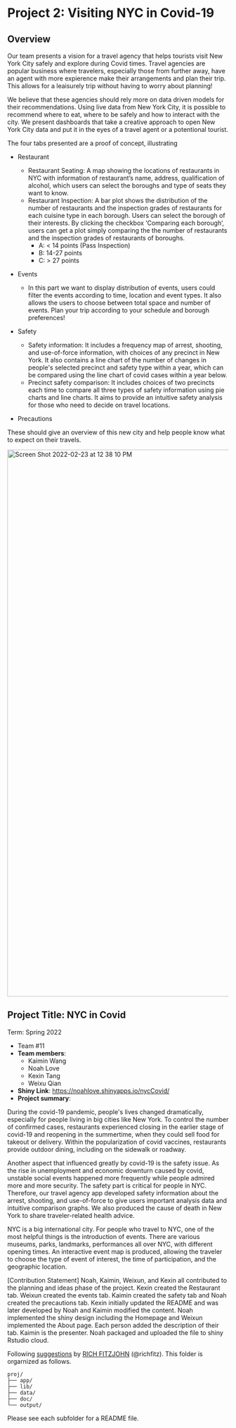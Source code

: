 # Project 2: Visiting NYC in Covid-19

## Overview

Our team presents a vision for a travel agency that helps tourists visit New York City safely and explore during Covid times. Travel agencies are popular business where travelers, especially those from further away, have an agent with more expierence make their arrangements and plan their trip. This allows for a leaisurely trip without having to worry about planning!

We believe that these agencies should rely more on data driven models for their recommendations. Using live data from New York City, it is possible to recommend where to eat, where to be safely and how to interact with the city. We present dashboards that take a creative approach to open New York City data and put it in the eyes of a travel agent or a potentional tourist. 

The four tabs presented are a proof of concept, illustrating 
- Restaurant
	+ Restaurant Seating: A map showing the locations of restaurants in NYC with information of restaurant’s name, address, qualification of alcohol, which users can select the boroughs and type of seats they want to know. 
	+ Restaurant Inspection: A bar plot shows the distribution of the number of restaurants and the inspection grades of restaurants for each cuisine type in each borough. Users can select the borough of their interests. By clicking the checkbox ‘Comparing each borough’, users can get a plot simply comparing the the number of restaurants and the inspection grades of restaurants of boroughs.
		+ A: < 14 points (Pass Inspection)
		+ B: 14-27 points
		+ C: > 27 points 

- Events
	+ In this part we want to display distribution of events, users could filter the events according to time, location and event types. It also allows the users to choose between total space and number of events. Plan your trip according to your schedule and borough preferences!

- Safety
	+ Safety information: It includes a frequency map of arrest, shooting, and use-of-force information, with choices of any precinct in New York. It also contains a line chart of the number of changes in people's selected precinct and safety type within a year, which can be compared using the line chart of covid cases within a year below.
	+ Precinct safety comparison: It includes choices of two precincts each time to compare all three types of safety information using pie charts and line charts. It aims to provide an intuitive safety analysis for those who need to decide on travel locations.

- Precautions 

These should give an overview of this new city and help people know what to expect on their travels. 


<img width="1241" alt="Screen Shot 2022-02-23 at 12 38 10 PM" src="https://user-images.githubusercontent.com/57121482/155375589-f784a217-8f67-4ca8-9d17-f0483a713fdf.png">


## Project Title: NYC in Covid
Term: Spring 2022
+ Team #11
+ **Team members**: 
	+ Kaimin Wang
	+ Noah Love
	+ Kexin Tang
	+ Weixu Qian
+ **Shiny Link**: https://noahlove.shinyapps.io/nycCovid/
+ **Project summary**: 

During the covid-19 pandemic, people's lives changed dramatically, especially for people living in big cities like New York. To control the number of confirmed cases, restaurants experienced closing in the earlier stage of covid-19 and reopening in the summertime, when they could sell food for takeout or delivery. Within the popularization of covid vaccines, restaurants provide outdoor dining, including on the sidewalk or roadway.

Another aspect that influenced greatly by covid-19 is the safety issue. As the rise in unemployment and economic downturn caused by covid, unstable social events happened more frequently while people admired more and more security. The safety part is critical for people in NYC. Therefore, our travel agency app developed safety information about the arrest, shooting, and use-of-force to give users important analysis data and intuitive comparison graphs. We also produced the cause of death in New York to share traveler-related health advice.

NYC is a big international city. For people who travel to NYC, one of the most helpful things is the introduction of events. There are various museums, parks, landmarks, performances all over NYC, with different opening times. An interactive event map is produced, allowing the traveler to choose the type of event of interest, the time of participation, and the geographic location.

[Contribution Statement] Noah, Kaimin, Weixun, and Kexin all contributed to the planning and ideas phase of the project. Kexin created the Restaurant tab. Weixun created the events tab. Kaimin created the safety tab and Noah created the precautions tab. Kexin initially updated the README and was later developed by Noah and Kaimin modified the content. Noah implemented the shiny design including the Homepage and Weixun implemented the About page. Each person added the description of their tab. Kaimin is the presenter. Noah packaged and uploaded the file to shiny Rstudio cloud. 

Following [suggestions](http://nicercode.github.io/blog/2013-04-05-projects/) by [RICH FITZJOHN](http://nicercode.github.io/about/#Team) (@richfitz). This folder is orgarnized as follows.



```
proj/
├── app/
├── lib/
├── data/
├── doc/
└── output/
```

Please see each subfolder for a README file.

